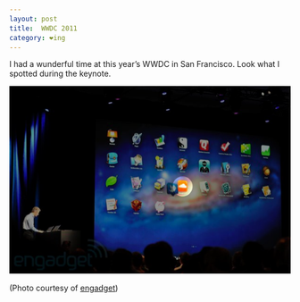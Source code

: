 ```yaml
---
layout: post
title:  WWDC 2011
category: ❤ing
---
```


I had a wunderful time at this year’s WWDC in San Francisco. Look what I
spotted during the keynote.

<div class="img-wrapper">
  <img src='/img/keynote-soundcloud.png' alt='SoundCloud app on the Keynote' />
</div>

(Photo courtesy of [engadget][engadget])

[engadget]: http://engadget.com
